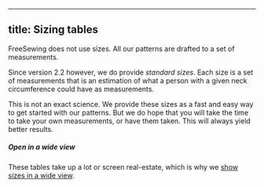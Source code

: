 ***

## title: Sizing tables

FreeSewing does not use sizes. All our patterns are drafted to a set of measurements.

Since version 2.2 however, we do provide *standard sizes*.
Each size is a set of measurements that is an estimation of what a person with a given
neck circumference could have as measurements.

This is not an exact science. We provide these sizes as a fast and easy way to
get started with our patterns. But we do hope that you will take the time to take
your own measurements, or have them taken. This will always yield better results.

<Tip>

##### Open in a wide view

These tables take up a lot or screen real-estate, which is why we
[show sizes in a wide view](/sizes/).

</Tip>
